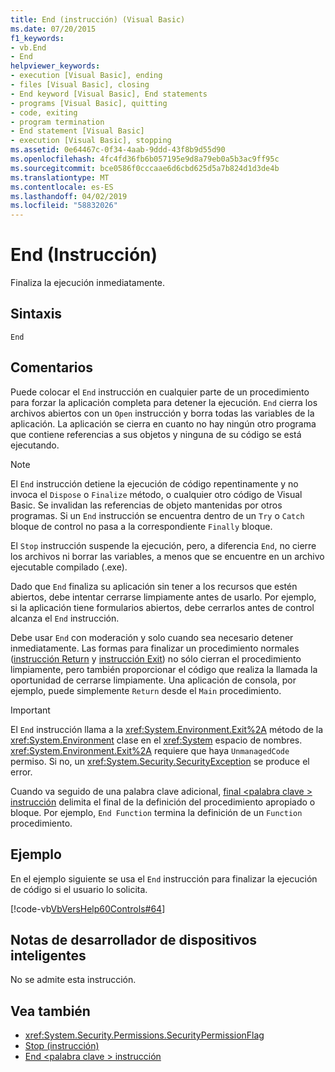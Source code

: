 ```yaml
---
title: End (instrucción) (Visual Basic)
ms.date: 07/20/2015
f1_keywords:
- vb.End
- End
helpviewer_keywords:
- execution [Visual Basic], ending
- files [Visual Basic], closing
- End keyword [Visual Basic], End statements
- programs [Visual Basic], quitting
- code, exiting
- program termination
- End statement [Visual Basic]
- execution [Visual Basic], stopping
ms.assetid: 0e64467c-0f34-4aab-9ddd-43f8b9d55d90
ms.openlocfilehash: 4fc4fd36fb6b057195e9d8a79eb0a5b3ac9ff95c
ms.sourcegitcommit: bce0586f0cccaae6d6cbd625d5a7b824d1d3de4b
ms.translationtype: MT
ms.contentlocale: es-ES
ms.lasthandoff: 04/02/2019
ms.locfileid: "58832026"
---
```

# <a name="end-statement"></a>End (Instrucción)
Finaliza la ejecución inmediatamente.  
  
## <a name="syntax"></a>Sintaxis  
  
```  
End  
```  
  
## <a name="remarks"></a>Comentarios  
 Puede colocar el `End` instrucción en cualquier parte de un procedimiento para forzar la aplicación completa para detener la ejecución. `End` cierra los archivos abiertos con un `Open` instrucción y borra todas las variables de la aplicación. La aplicación se cierra en cuanto no hay ningún otro programa que contiene referencias a sus objetos y ninguna de su código se está ejecutando.  
  
> [!NOTE]
>  El `End` instrucción detiene la ejecución de código repentinamente y no invoca el `Dispose` o `Finalize` método, o cualquier otro código de Visual Basic. Se invalidan las referencias de objeto mantenidas por otros programas. Si un `End` instrucción se encuentra dentro de un `Try` o `Catch` bloque de control no pasa a la correspondiente `Finally` bloque.  
  
 El `Stop` instrucción suspende la ejecución, pero, a diferencia `End`, no cierre los archivos ni borrar las variables, a menos que se encuentre en un archivo ejecutable compilado (.exe).  
  
 Dado que `End` finaliza su aplicación sin tener a los recursos que estén abiertos, debe intentar cerrarse limpiamente antes de usarlo. Por ejemplo, si la aplicación tiene formularios abiertos, debe cerrarlos antes de control alcanza el `End` instrucción.  
  
 Debe usar `End` con moderación y solo cuando sea necesario detener inmediatamente. Las formas para finalizar un procedimiento normales ([instrucción Return](../../../visual-basic/language-reference/statements/return-statement.md) y [instrucción Exit](../../../visual-basic/language-reference/statements/exit-statement.md)) no sólo cierran el procedimiento limpiamente, pero también proporcionar el código que realiza la llamada la oportunidad de cerrarse limpiamente. Una aplicación de consola, por ejemplo, puede simplemente `Return` desde el `Main` procedimiento.  
  
> [!IMPORTANT]
>  El `End` instrucción llama a la <xref:System.Environment.Exit%2A> método de la <xref:System.Environment> clase en el <xref:System> espacio de nombres. <xref:System.Environment.Exit%2A> requiere que haya `UnmanagedCode` permiso. Si no, un <xref:System.Security.SecurityException> se produce el error.  
  
 Cuando va seguido de una palabra clave adicional, [final \<palabra clave > instrucción](../../../visual-basic/language-reference/statements/end-keyword-statement.md) delimita el final de la definición del procedimiento apropiado o bloque. Por ejemplo, `End Function` termina la definición de un `Function` procedimiento.  
  
## <a name="example"></a>Ejemplo  
 En el ejemplo siguiente se usa el `End` instrucción para finalizar la ejecución de código si el usuario lo solicita.  
  
 [!code-vb[VbVersHelp60Controls#64](~/samples/snippets/visualbasic/VS_Snippets_VBCSharp/VbVersHelp60Controls/VB/Form1.vb#64)]  
  
## <a name="smart-device-developer-notes"></a>Notas de desarrollador de dispositivos inteligentes  
 No se admite esta instrucción.  
  
## <a name="see-also"></a>Vea también

- <xref:System.Security.Permissions.SecurityPermissionFlag>
- [Stop (instrucción)](../../../visual-basic/language-reference/statements/stop-statement.md)
- [End \<palabra clave > instrucción](../../../visual-basic/language-reference/statements/end-keyword-statement.md)
